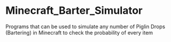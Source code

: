 # Minecraft_Barter_Simulator
Programs that can be used to simulate any number of Piglin Drops (Bartering) in Minecraft to check the probability of every item
